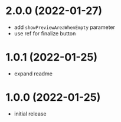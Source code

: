 # 2.0.0 (2022-01-27)

- add `showPreviewAreaWhenEmpty` parameter
- use ref for finalize button

# 1.0.1 (2022-01-25)

- expand readme

# 1.0.0 (2022-01-25)

- initial release
